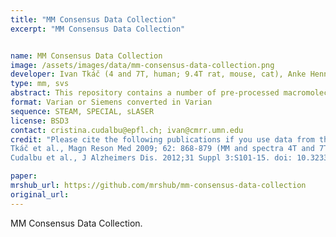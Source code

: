 ```yaml
---
title: "MM Consensus Data Collection"
excerpt: "MM Consensus Data Collection"


name: MM Consensus Data Collection
image: /assets/images/data/mm-consensus-data-collection.png
developer: Ivan Tkáč (4 and 7T, human; 9.4T rat, mouse, cat), Anke Henning (9.4T human), Cristina Cudalbu (14.1T, rat), Dinesh Deelchand (3T, human)
type: mm, svs
abstract: This repository contains a number of pre-processed macromolecule (metabolite-nulled) spectra in Varian format (sometimes converted from Siemens format), acquired at different field strengths from different mammals, including human. These data are represented in Figure 1 of the recently published consensus on macromolecule acquisition and handling.
format: Varian or Siemens converted in Varian
sequence: STEAM, SPECIAL, sLASER
license: BSD3
contact: cristina.cudalbu@epfl.ch; ivan@cmrr.umn.edu
credit: "Please cite the following publications if you use data from this dataset collection: Tkáč et al., Magn Reson Med 2003; 50: 24-32 (MM 9.4T rat); Tkáč et al., Magn Reson Med 2004; 52: 478-484 (MM 9.4T mouse, cat);
Tkáč et al., Magn Reson Med 2009; 62: 868-879 (MM and spectra 4T and 7T);
Cudalbu et al., J Alzheimers Dis. 2012;31 Suppl 3:S101-15. doi: 10.3233/JAD-2012-120100 (MM 14.1T rat)"

paper:
mrshub_url: https://github.com/mrshub/mm-consensus-data-collection
original_url:
---
```


MM Consensus Data Collection.
